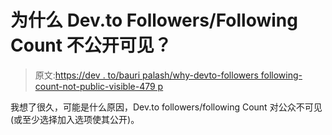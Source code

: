 # 为什么 Dev.to Followers/Following Count 不公开可见？

> 原文:[https://dev . to/bauri palash/why-devto-followers following-count-not-public-visible-479 p](https://dev.to/bauripalash/why-devto-followersfollowing-count-isnt-publicly-visible-479p)

我想了很久，可能是什么原因，Dev.to followers/following Count 对公众不可见(或至少选择加入选项使其公开)。